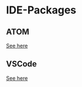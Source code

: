 # IDE-Packages

## ATOM

[See here](https://github.com/diegodebonis/IDE-Packages/blob/master/README_ATOM.md)

## VSCode

[See here](https://github.com/diegodebonis/IDE-Packages/blob/master/README_VS.md)
